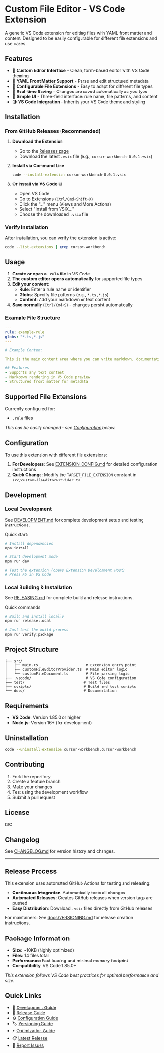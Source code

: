 # Custom File Editor - VS Code Extension

A generic VS Code extension for editing files with YAML front matter and content. Designed to be easily configurable for different file extensions and use cases.

## Features

- 🎨 **Custom Editor Interface** - Clean, form-based editor with VS Code theming
- 📝 **YAML Front Matter Support** - Parse and edit structured metadata
- 🔧 **Configurable File Extensions** - Easy to adapt for different file types
- 💾 **Real-time Saving** - Changes are saved automatically as you type
- 🎯 **Simple UI** - Three-field interface: rule name, file patterns, and content
- 🌗 **VS Code Integration** - Inherits your VS Code theme and styling

## Installation

### From GitHub Releases (Recommended)

1. **Download the Extension**
   - Go to the [Releases page](../../releases)
   - Download the latest `.vsix` file (e.g., `cursor-workbench-0.0.1.vsix`)

2. **Install via Command Line**
   ```bash
   code --install-extension cursor-workbench-0.0.1.vsix
   ```

3. **Or Install via VS Code UI**
   - Open VS Code
   - Go to Extensions (`Ctrl/Cmd+Shift+X`)
   - Click the "..." menu (Views and More Actions)
   - Select "Install from VSIX..."
   - Choose the downloaded `.vsix` file

### Verify Installation

After installation, you can verify the extension is active:
```bash
code --list-extensions | grep cursor-workbench
```

## Usage

1. **Create or open a `.rule` file** in VS Code
2. **The custom editor opens automatically** for supported file types
3. **Edit your content**:
   - **Rule**: Enter a rule name or identifier
   - **Globs**: Specify file patterns (e.g., `*.ts,*.js`)
   - **Content**: Add your markdown or text content
4. **Save normally** (`Ctrl/Cmd+S`) - changes persist automatically

### Example File Structure

```yaml
---
rule: example-rule
globs: "*.ts,*.js"
---

# Example Content

This is the main content area where you can write markdown, documentation, or any text content.

## Features
- Supports any text content
- Markdown rendering in VS Code preview
- Structured front matter for metadata
```

## Supported File Extensions

Currently configured for:
- `.rule` files

*This can be easily changed - see [Configuration](#configuration) below.*

## Configuration

To use this extension with different file extensions:

1. **For Developers**: See [EXTENSION_CONFIG.md](./EXTENSION_CONFIG.md) for detailed configuration instructions
2. **Quick Change**: Modify the `TARGET_FILE_EXTENSION` constant in `src/customFileEditorProvider.ts`

## Development

### Local Development
See [DEVELOPMENT.md](./DEVELOPMENT.md) for complete development setup and testing instructions.

Quick start:
```bash
# Install dependencies
npm install

# Start development mode
npm run dev

# Test the extension (opens Extension Development Host)
# Press F5 in VS Code
```

### Local Building & Installation
See [RELEASING.md](./RELEASING.md) for complete build and release instructions.

Quick commands:
```bash
# Build and install locally
npm run release:local

# Just test the build process
npm run verify:package
```

## Project Structure

```
├── src/
│   ├── main.ts                      # Extension entry point
│   ├── customFileEditorProvider.ts  # Main editor logic
│   └── customFileDocument.ts        # File parsing logic
├── .vscode/                         # VS Code configuration
├── test/                           # Test files
├── scripts/                        # Build and test scripts
└── docs/                           # Documentation
```

## Requirements

- **VS Code**: Version 1.85.0 or higher
- **Node.js**: Version 16+ (for development)

## Uninstallation

```bash
code --uninstall-extension cursor-workbench.cursor-workbench
```

## Contributing

1. Fork the repository
2. Create a feature branch
3. Make your changes
4. Test using the development workflow
5. Submit a pull request

## License

ISC

## Changelog

See [CHANGELOG.md](./CHANGELOG.md) for version history and changes.

---

## Release Process

This extension uses automated GitHub Actions for testing and releasing:

- **Continuous Integration**: Automatically tests all changes
- **Automated Releases**: Creates GitHub releases when version tags are pushed
- **Easy Distribution**: Download `.vsix` files directly from GitHub releases

For maintainers: See [docs/VERSIONING.md](./docs/VERSIONING.md) for release creation instructions.

## Package Information

- **Size**: ~10KB (highly optimized)
- **Files**: 14 files total
- **Performance**: Fast loading and minimal memory footprint
- **Compatibility**: VS Code 1.85.0+

*This extension follows VS Code best practices for optimal performance and size.*

## Quick Links

- 📖 [Development Guide](./DEVELOPMENT.md)
- 🚀 [Release Guide](./RELEASING.md)
- ⚙️ [Configuration Guide](./EXTENSION_CONFIG.md)
- 🏷️ [Versioning Guide](./docs/VERSIONING.md)
- ⚡ [Optimization Guide](./docs/OPTIMIZATION.md)
- 📋 [Latest Release](../../releases/latest)
- 🐛 [Report Issues](../../issues)
